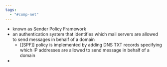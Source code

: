 ```yaml
---
tags:
  - "#comp-net"
---
```

- known as Sender Policy Framework
- an authentication system that identifies which mail servers are allowed to send messages in behalf of a domain
	- [[SPF]] policy is implemented by adding DNS TXT records specifying which IP addresses are allowed to send message in behalf of a domain
- 